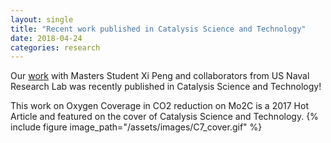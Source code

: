 ```yaml
---
layout: single
title: "Recent work published in Catalysis Science and Technology"
date: 2018-04-24
categories: research
---
```

Our [work](http://pubs.rsc.org/-/content/articlehtml/2017/cy/c7cy01810j) with Masters Student Xi Peng and collaborators from US Naval Research Lab was recently published in Catalysis Science and Technology!

This work on Oxygen Coverage in CO2 reduction on Mo2C is a 2017 Hot Article and featured on the cover of Catalysis Science and Technology.
{% include figure image_path="/assets/images/C7_cover.gif" %}


